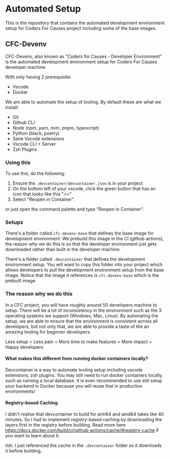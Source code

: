# Automated Setup

This is the repository that contains the automated development environment setup for Coders For Causes project including some of the base images.

## CFC-Devenv

CFC-Devenv, also known as "Coders for Causes - Developer Environment" is the automated development environment setup for Coders For Causes developer machine.

With only having 2 prerequisite:

- Vscode
- Docker

We are able to automate the setup of tooling. By default these are what we install:

- Git
- Github CLI
- Node (npm, yarn, nvm, pnpm, typescript)
- Python (black, poetry)
- Sane Vscode extensions
- Vscode CLI + Server
- Zsh Plugins

### Using this

To use this, do the following:

1. Ensure the `.devcontainer/devcontainer.json` is in your project
2. On the bottom left of your vscode, click the green button that has an icon that looks like this "><"
3. Select "Reopen in Container".

or just open the command palette and type "Reopen in Container".

### Setups

There's a folder called `cfc-devenv-base` that defines the base image for development environment. We prebuild this image in the CI (github actions), the reason why we do this is so that the developer environment just gets downloaded rather than built in the developer machine.

There's a folder called `.devcontainer` that defines the development environment setup. You will want to copy this folder into your project which allows developers to pull the development environment setup from the base image. Notice that the image it references is `cfc-devenv-base` which is the prebuilt image.

### The reason why we do this

In a CFC project, you will have roughly around 50 developers machine to setup. There will be a lot of inconsistency in the environment such as the 3 operating systems we support (Windows, Mac, Linux). By automating the setup, we are able to ensure that the environment is consistent across all developers, but not only that, we are able to provide a taste of the an amazing tooling for beginner developers.

Less setup = Less pain = More time to make features = More impact = Happy developers


#### What makes this different from running docker containers locally?

Devcontainer is a way to automate tooling setup including vscode extensions, zsh plugins. You may still need to run docker containers locally, such as running a local database. It is even recommended to use still setup your backend in Docker because you will reuse that in production environments/

#### Registry-based Caching
I didn't realise that devcontainer to build for arm64 and amd64 takes like 40 minutes. So I had to implement registry-based caching by downloading the layers first in the registry before building. Read more here https://docs.docker.com/build/ci/github-actions/cache/#registry-cache if you want to learn about it.

tldr; I just referenced the cache in the `.devcontainer` folder so it downloads it before building.